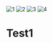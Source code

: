 ![1](https://user-images.githubusercontent.com/87076511/124989826-da99b500-e03f-11eb-93df-d045b016412d.png)
![2](https://user-images.githubusercontent.com/87076511/124989835-dd94a580-e03f-11eb-9627-6f759c231b8a.png)
![3](https://user-images.githubusercontent.com/87076511/124989842-df5e6900-e03f-11eb-8f20-8dd59af728bc.png)
![4](https://user-images.githubusercontent.com/87076511/124989849-e1c0c300-e03f-11eb-890f-686bbfa6a6c9.png)

# Test1
